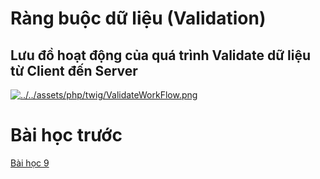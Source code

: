 # Ràng buộc dữ liệu (Validation)
## Lưu đồ hoạt động của quá trình Validate dữ liệu từ Client đến Server
[![../../assets/php/twig/ValidateWorkFlow.png](../../assets/php/twig/ValidateWorkFlow.png)](../../assets/php/twig/ValidateWorkFlow.png)

# Bài học trước
[Bài học 9](./readme-lession9.md)